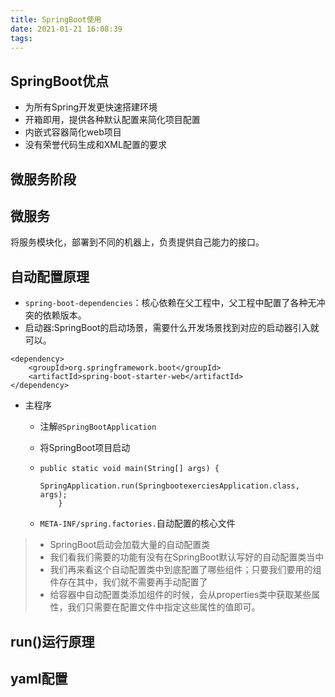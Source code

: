 ```yaml
---
title: SpringBoot使用
date: 2021-01-21 16:08:39
tags:
---
```


## SpringBoot优点

+ 为所有Spring开发更快速搭建环境
+ 开箱即用，提供各种默认配置来简化项目配置
+ 内嵌式容器简化web项目
+ 没有荣誉代码生成和XML配置的要求

## 微服务阶段

## 微服务

将服务模块化，部署到不同的机器上，负责提供自己能力的接口。

## 自动配置原理

+ `spring-boot-dependencies`：核心依赖在父工程中，父工程中配置了各种无冲突的依赖版本。
+ 启动器:SpringBoot的启动场景，需要什么开发场景找到对应的启动器引入就可以。

```
<dependency>
	<groupId>org.springframework.boot</groupId>
	<artifactId>spring-boot-starter-web</artifactId>
</dependency>
```

+ 主程序

  + 注解`@SpringBootApplication`

  + 将SpringBoot项目启动

  + ```
    public static void main(String[] args) {
            SpringApplication.run(SpringbootexerciesApplication.class, args);
        }
    ```

  + `META-INF/spring.factories.`自动配置的核心文件

> + SpringBoot启动会加载大量的自动配置类
> + 我们看我们需要的功能有没有在SpringBoot默认写好的自动配置类当中
> + 我们再来看这个自动配置类中到底配置了哪些组件；只要我们要用的组件存在其中，我们就不需要再手动配置了
> + 给容器中自动配置类添加组件的时候，会从properties类中获取某些属性，我们只需要在配置文件中指定这些属性的值即可。

## run()运行原理



## yaml配置









